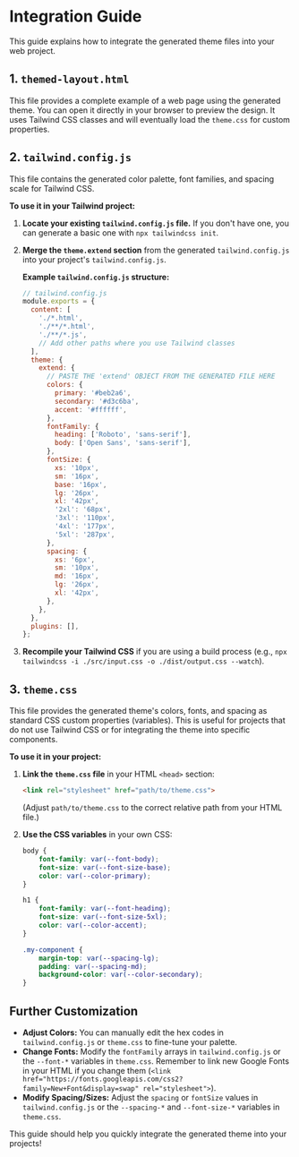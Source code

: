 
# Integration Guide

This guide explains how to integrate the generated theme files into your web project.

## 1. `themed-layout.html`

This file provides a complete example of a web page using the generated theme.
You can open it directly in your browser to preview the design.
It uses Tailwind CSS classes and will eventually load the `theme.css` for custom properties.

## 2. `tailwind.config.js`

This file contains the generated color palette, font families, and spacing scale for Tailwind CSS.

**To use it in your Tailwind project:**

1.  **Locate your existing `tailwind.config.js` file.** If you don't have one, you can generate a basic one with `npx tailwindcss init`.
2.  **Merge the `theme.extend` section** from the generated `tailwind.config.js` into your project's `tailwind.config.js`.

    **Example `tailwind.config.js` structure:**

    ```javascript
    // tailwind.config.js
    module.exports = {
      content: [
        './*.html',
        './**/*.html',
        './**/*.js',
        // Add other paths where you use Tailwind classes
      ],
      theme: {
        extend: {
          // PASTE THE 'extend' OBJECT FROM THE GENERATED FILE HERE
          colors: {
            primary: '#beb2a6',
            secondary: '#d3c6ba',
            accent: '#ffffff',
          },
          fontFamily: {
            heading: ['Roboto', 'sans-serif'],
            body: ['Open Sans', 'sans-serif'],
          },
          fontSize: {
            xs: '10px',
            sm: '16px',
            base: '16px',
            lg: '26px',
            xl: '42px',
            '2xl': '68px',
            '3xl': '110px',
            '4xl': '177px',
            '5xl': '287px',
          },
          spacing: {
            xs: '6px',
            sm: '10px',
            md: '16px',
            lg: '26px',
            xl: '42px',
          },
        },
      },
      plugins: [],
    };
    ```

3.  **Recompile your Tailwind CSS** if you are using a build process (e.g., `npx tailwindcss -i ./src/input.css -o ./dist/output.css --watch`).

## 3. `theme.css`

This file provides the generated theme's colors, fonts, and spacing as standard CSS custom properties (variables). This is useful for projects that do not use Tailwind CSS or for integrating the theme into specific components.

**To use it in your project:**

1.  **Link the `theme.css` file** in your HTML `<head>` section:
    ```html
    <link rel="stylesheet" href="path/to/theme.css">
    ```
    (Adjust `path/to/theme.css` to the correct relative path from your HTML file.)

2.  **Use the CSS variables** in your own CSS:
    ```css
    body {
        font-family: var(--font-body);
        font-size: var(--font-size-base);
        color: var(--color-primary);
    }

    h1 {
        font-family: var(--font-heading);
        font-size: var(--font-size-5xl);
        color: var(--color-accent);
    }

    .my-component {
        margin-top: var(--spacing-lg);
        padding: var(--spacing-md);
        background-color: var(--color-secondary);
    }
    ```

## Further Customization

* **Adjust Colors:** You can manually edit the hex codes in `tailwind.config.js` or `theme.css` to fine-tune your palette.
* **Change Fonts:** Modify the `fontFamily` arrays in `tailwind.config.js` or the `--font-*` variables in `theme.css`. Remember to link new Google Fonts in your HTML if you change them (`<link href="https://fonts.googleapis.com/css2?family=New+Font&display=swap" rel="stylesheet">`).
* **Modify Spacing/Sizes:** Adjust the `spacing` or `fontSize` values in `tailwind.config.js` or the `--spacing-*` and `--font-size-*` variables in `theme.css`.

This guide should help you quickly integrate the generated theme into your projects!
